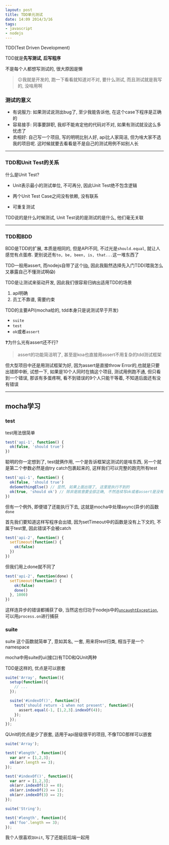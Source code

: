 ```yaml
---
layout: post
title: TDD单元测试
date: 14:09 2014/3/16
tags:
- javascript
- nodejs
---
```


TDD(Test Driven Development)

TDD就是**先写测试, 后写程序**

不是每个人都想写测试的, 很大原因是懒

> :confused:我就是开发的, 跑一下看看就知道对不对, 要什么测试, 而且测试就是我写的, 没啥用啊

### 测试的意义

- 有说服力: 如果测试说测出bug了, 至少我能告诉他, 在这个case下程序是正确的
- 容易接手: 同事要辞职, 我却不能肯定他的代码对不对, 如果有测试就没这么多忧虑了
- 卖相好: 自己写一个项目, 写的明明比别人好, api比人家简洁, 但为啥大家不选我的项目呢. 这时候就要去看看是不是自己的测试用例不如别人长

---

### TDD和Unit Test的关系

什么是Unit Test?

- Unit表示最小的测试单位, 不可再分, 因此Unit Test绝不包含逻辑

- 两个Unit Test Case之间没有依赖, 没有联系

- 可重复测试


TDD说的是什么时候测试, Unit Test说的是测试的是什么, 他们毫无关联

---

### TDD和BDD

BDD是TDD的扩展, 本质是相同的, 但是API不同, 不过光是`should.equal`, 就让人感觉有点蛋疼. 更别说还有`to, be, been, is, that...`这一堆东西了

TDD一般用assert, 而nodejs自带了这个[lib](http://nodejs.org/api/assert.html), 因此我毅然选择先入门TDD(喂我怎么又暴露自己不懂测试啊:scream:)

TDD是让测试来驱动开发, 因此我们很容易归纳出适用TDD的场景

1. api明确
2. 员工不靠谱, 需要约束

TDD的主要API(mocha给的, tdd本身只是说测试早于开发)

- `suite`
- `test`
- `ok`或者`assert`

:question:为什么光有assert还不行?

>  assert的功能简洁明了, 甚至是koa也直接用assert不用复杂的tdd测试框架

但大型项目中还是用测试框架为好, 因为assert是直接throw Error的,也就是只要出错即中断, 试想一下, 如果是10个人同时在搞这个项目, 测试用例跑不通, 但只看到一个错误, 那该有多蛋疼啊, 看不到错误的9个人只能干等着, 不知道后面还有没有错误

---

mocha学习
---

### test

test用法很简单

```javascript
test('api-1', function() {
  ok(false, 'should true')
})
```

聪明的你一定想到了, test就俩作用, 一个是告诉框架这测试的是啥东西, 另一个就是第二个参数必然是由try catch包裹起来的, 这样我们可以完整的跑完所有test

```javascript
test('api-1', function() {
  ok(false, 'should true')
  doSomethingElse() // 显然, 如果上面出错了, 这里是执行不到的
  ok(true, 'should ok') // 除非是故意要全部正确, 不然连续写ok或者assert是没有意义的
})
```

但有一个例外, 即便错了还能执行下去, 这就是mocha中处理async(异步)的函数`done`

首先我们要知道这样写程序会出错, 因为setTimeout中的函数是没有上下文的, 不属于test里, 因此错误不会被catch

```javascript
test('api-2', function() {
  setTimeout(function() {
    ok(false)
  })
})
```

但我们用上done就不同了

```javascript
test('api-2', function(done) {
  setTimeout(function() {
    ok(false)
    done()
  }, 1000)
})
```

这样连异步的错误都捕获了:smile:, 当然这也归功于nodejs中的[`uncaughtException`](http://nodejs.org/api/process.html#process_event_uncaughtexception), 可以用`process.on`进行捕获

### suite

suite 这个函数就简单了, 意如其名, 一套, 用来将test归类, 相当于是一个namespace

mocha中用suite的ui(接口)有TDD和QUnit两种

TDD是这样的, 优点是可以嵌套

```javascript
suite('Array', function(){
  setup(function(){
    // ...
  });

  suite('#indexOf()', function(){
    test('should return -1 when not present', function(){
      assert.equal(-1, [1,2,3].indexOf(4));
    });
  });
});
```

QUnit的优点是少了嵌套, 适用于api层级很平的项目, 不像TDD那样可以嵌套

```javascript
suite('Array');

test('#length', function(){
  var arr = [1,2,3];
  ok(arr.length == 3);
});

test('#indexOf()', function(){
  var arr = [1,2,3];
  ok(arr.indexOf(1) == 0);
  ok(arr.indexOf(2) == 1);
  ok(arr.indexOf(3) == 2);
});

suite('String');

test('#length', function(){
  ok('foo'.length == 3);
});
```

我个人很喜欢`QUnit`, 写了还能前后端一起用
